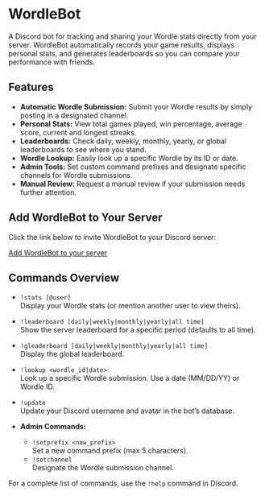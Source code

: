 # WordleBot

A Discord bot for tracking and sharing your Wordle stats directly from your server. WordleBot automatically records your game results, displays personal stats, and generates leaderboards so you can compare your performance with friends.

## Features

- **Automatic Wordle Submission:** Submit your Wordle results by simply posting in a designated channel.
- **Personal Stats:** View total games played, win percentage, average score, current and longest streaks.
- **Leaderboards:** Check daily, weekly, monthly, yearly, or global leaderboards to see where you stand.
- **Wordle Lookup:** Easily look up a specific Wordle by its ID or date.
- **Admin Tools:** Set custom command prefixes and designate specific channels for Wordle submissions.
- **Manual Review:** Request a manual review if your submission needs further attention.

## Add WordleBot to Your Server

Click the link below to invite WordleBot to your Discord server:

[Add WordleBot to your server](https://discord.com/oauth2/authorize?client_id=1336936974661058580)

## Commands Overview

- `!stats [@user]`  
  Display your Wordle stats (or mention another user to view theirs).

- `!leaderboard [daily|weekly|monthly|yearly|all time]`  
  Show the server leaderboard for a specific period (defaults to all time).

- `!gleaderboard [daily|weekly|monthly|yearly|all time]`  
  Display the global leaderboard.

- `!lookup <wordle_id|date>`  
  Look up a specific Wordle submission. Use a date (MM/DD/YY) or Wordle ID.

- `!update`  
  Update your Discord username and avatar in the bot’s database.

- **Admin Commands:**
  - `!setprefix <new_prefix>`  
    Set a new command prefix (max 5 characters).
  - `!setchannel`  
    Designate the Wordle submission channel.

For a complete list of commands, use the `!help` command in Discord.
